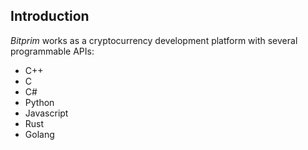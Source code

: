## Introduction

*Bitprim* works as a cryptocurrency development platform with several programmable APIs:

* C++
* C
* C#
* Python
* Javascript
* Rust
* Golang

